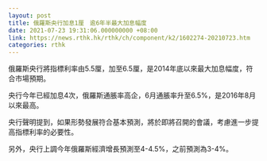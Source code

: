 ```yaml
---
layout: post
title: 俄羅斯央行加息1厘　逾6年半最大加息幅度
date: 2021-07-23 19:31:06.000000000 +08:00
link: https://news.rthk.hk/rthk/ch/component/k2/1602274-20210723.htm
categories: rthk
---
```


俄羅斯央行將指標利率由5.5厘，加至6.5厘，是2014年底以來最大加息幅度，符合市場預期。

央行今年已經加息4次，俄羅斯通脹率高企，6月通脹率升至6.5%，是2016年8月以來最高。

央行聲明提到，如果形勢發展符合基本預測，將於即將召開的會議，考慮進一步提高指標利率的必要性。

另外，央行上調今年俄羅斯經濟增長預測至4-4.5%，之前預測為3-4%。
